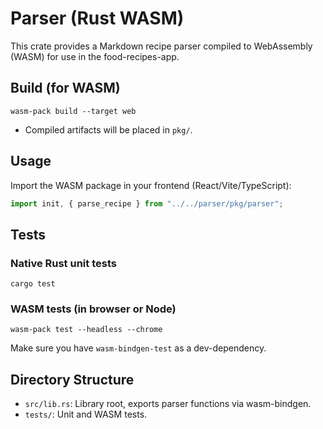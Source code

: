 # Parser (Rust WASM)

This crate provides a Markdown recipe parser compiled to WebAssembly (WASM) for use in the food-recipes-app.

## Build (for WASM)

```
wasm-pack build --target web
```
- Compiled artifacts will be placed in `pkg/`.

## Usage

Import the WASM package in your frontend (React/Vite/TypeScript):

```typescript
import init, { parse_recipe } from "../../parser/pkg/parser";
```

## Tests

### Native Rust unit tests

```
cargo test
```

### WASM tests (in browser or Node)

```
wasm-pack test --headless --chrome
```

Make sure you have `wasm-bindgen-test` as a dev-dependency.

## Directory Structure

- `src/lib.rs`: Library root, exports parser functions via wasm-bindgen.
- `tests/`: Unit and WASM tests.
